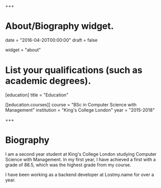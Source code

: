 +++
# About/Biography widget.

date = "2016-04-20T00:00:00"
draft = false

widget = "about"


# List your qualifications (such as academic degrees).
[education]
  title = "Education"

[[education.courses]]
  course = "BSc in Computer Science with Management"
  institution = "King's College London"
  year = "2015-2018"

+++

# Biography

I am a second year student at King's College London studying Computer Science with Management.
In my first year, I have achieved a first with a grade of 88.5, which was the highest grade
from my course.

I have been working as a backend developer at Lostmy.name for over a year.
